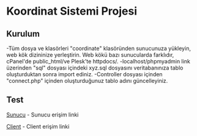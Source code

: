 # Koordinat Sistemi Projesi

## Kurulum

-Tüm dosya ve klasörleri "coordinate" klasöründen sunucunuza yükleyin, web kök dizininize yerleştirin. Web kökü bazı sunucularda farklıdır, cPanel'de public_html/ve Plesk'te httpdocs/.
-localhost/phpmyadmin link üzerinden "sql" dosyası içindeki xyz.sql dosyasını veritabanınıza tablo oluşturduktan sonra import ediniz.
-Controller dosyası içinden "connect.php" içinden oluşturduğunuz tablo adını güncelleyiniz.

## Test
[Sunucu](https://muratbariskoroglu.com/coordinate/sunucu.php) - Sunucu erişim linki

[Client](https://muratbariskoroglu.com/coordinate/client.php) - Client erişim linki
